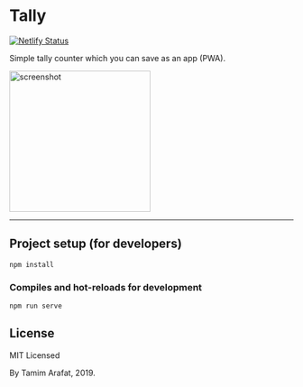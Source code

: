# Tally

[![Netlify Status](https://api.netlify.com/api/v1/badges/3201a590-9086-4c32-82d7-a440304a7286/deploy-status)](https://app.netlify.com/sites/tally-counter-pwa/deploys)

Simple tally counter which you can save as an app (PWA).

<img src="https://github.com/arafatamim/tally-counter/raw/master/src/assets/screenshot.png" alt="screenshot" width="250px">

---

## Project setup (for developers)

```
npm install
```

### Compiles and hot-reloads for development

```
npm run serve
```

## License

MIT Licensed

By Tamim Arafat, 2019.
